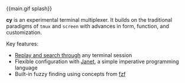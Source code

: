 {{main.gif splash}}

**cy** is an experimental terminal multiplexer. It builds on the traditional paradigms of `tmux` and `screen` with advances in form, function, and customization.

Key features:

- [Replay and search through](./concepts.md#replay) any terminal session
- Flexible configuration with [Janet](https://janet-lang.org/), a simple imperative programming language
- Built-in fuzzy finding using concepts from [fzf](https://github.com/junegunn/fzf)
